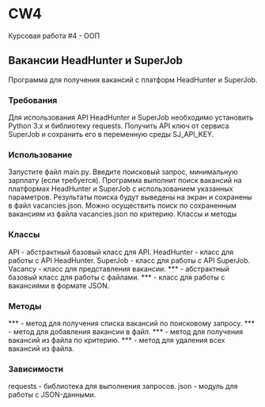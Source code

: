 # CW4
Курсовая работа #4 - ООП

## Вакансии HeadHunter и SuperJob

Программа для получения вакансий с платформ HeadHunter и SuperJob.

### Требования
Для использования API HeadHunter и SuperJob необходимо установить Python 3.x и библиотеку requests. Получить API ключ от сервиса SuperJob и сохранить его в переменную среды SJ_API_KEY.

### Использование
Запустите файл main.py.
Введите поисковый запрос, минимальную зарплату (если требуется).
Программа выполнит поиск вакансий на платформах HeadHunter и SuperJob с использованием указанных параметров.
Результаты поиска будут выведены на экран и сохранены в файл vacancies.json.
Можно осуществить поиск по сохраненным вакансиям из файла vacancies.json по критерию.
Классы и методы 

### Классы
API - абстрактный базовый класс для API.
HeadHunter - класс для работы с API HeadHunter.
SuperJob - класс для работы с API SuperJob.
Vacancy - класс для представления вакансии.
*** - абстрактный базовый класс для работы с файлами.
*** - класс для работы с вакансиями в формате JSON.

### Методы
*** - метод для получения списка вакансий по поисковому запросу.
*** - метод для добавления вакансии в файл.
*** - метод для получения вакансий из файла по критерию.
*** - метод для удаления всех вакансий из файла.

### Зависимости
requests - библиотека для выполнения запросов.
json - модуль для работы с JSON-данными.

